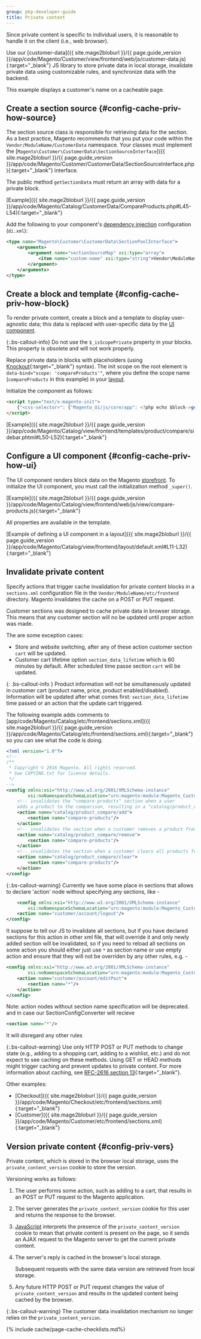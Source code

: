 ```yaml
---
group: php-developer-guide
title: Private content
---
```


Since private content is specific to individual users, it is reasonable to handle it on the client (i.e., web browser).

Use our [customer-data]({{ site.mage2bloburl }}/{{ page.guide_version }}/app/code/Magento/Customer/view/frontend/web/js/customer-data.js){:target="_blank"} JS library to store private data in local storage, invalidate private data using customizable rules, and synchronize data with the backend.

This example displays a customer's name on a cacheable page.

## Create a section source {#config-cache-priv-how-source}

The section source class is responsible for retrieving data for the section. As a best practice, Magento recommends that you put your code within the `Vendor/ModuleName/CustomerData` namespace. Your classes must implement the [`Magento\Customer\CustomerData\SectionSourceInterface`]({{ site.mage2bloburl }}/{{ page.guide_version }}/app/code/Magento/Customer/CustomerData/SectionSourceInterface.php){:target="_blank"} interface.

The public method `getSectionData` must return an array with data for a private block.

[Example]({{ site.mage2bloburl }}/{{ page.guide_version }}/app/code/Magento/Catalog/CustomerData/CompareProducts.php#L45-L54){:target="_blank"}

Add the following to your component's [dependency injection](https://glossary.magento.com/dependency-injection) configuration (`di.xml`):

```xml
<type name="Magento\Customer\CustomerData\SectionPoolInterface">
    <arguments>
        <argument name="sectionSourceMap" xsi:type="array">
            <item name="custom-name" xsi:type="string">Vendor\ModuleName\CustomerData\ClassName</item>
        </argument>
    </arguments>
</type>
```

## Create a block and template {#config-cache-priv-how-block}

To render private content, create a block and a template to display user-agnostic data; this data is replaced with user-specific data by the [UI component](https://glossary.magento.com/ui-component).

{:.bs-callout-info}
Do not use the `$_isScopePrivate` property in your blocks. This property is obsolete and will not work properly.

Replace private data in blocks with placeholders (using [Knockout](http://knockoutjs.com/documentation/introduction.html){:target="_blank"} syntax). The init scope on the root element is `data-bind="scope: 'compareProducts'"`, where you define the scope name (`compareProducts` in this example) in your [layout](https://glossary.magento.com/layout).

Initialize the component as follows:

```html
<script type="text/x-magento-init">
    {"<css-selector>": {"Magento_Ui/js/core/app": <?php echo $block->getJsLayout();?>}}
</script>
```

[Example]({{ site.mage2bloburl }}/{{ page.guide_version }}/app/code/Magento/Catalog/view/frontend/templates/product/compare/sidebar.phtml#L50-L52){:target="_blank"}

## Configure a UI component {#config-cache-priv-how-ui}

The UI component renders block data on the Magento [storefront](https://glossary.magento.com/storefront). To initialize the UI component, you must call the initialization method `_super()`.

[Example]({{ site.mage2bloburl }}/{{ page.guide_version }}/app/code/Magento/Catalog/view/frontend/web/js/view/compare-products.js){:target="_blank"}

All properties are available in the template.

[Example of defining a UI component in a layout]({{ site.mage2bloburl }}/{{ page.guide_version }}/app/code/Magento/Catalog/view/frontend/layout/default.xml#L11-L32){:target="_blank"}

## Invalidate private content

Specify actions that trigger cache invalidation for private content blocks in a `sections.xml` configuration file in the `Vendor/ModuleName/etc/frontend` directory. Magento invalidates the cache on a POST or PUT request.

Customer sections was designed to cache private data in browser storage. This means that any customer section will no be updated until proper action was made.

The are some exception cases:

-  Store and website switching, after any of these action customer section `cart` will be updated.
-  Customer cart lifetime option `section_data_lifetime` which is 60 minutes by default. After scheduled time passe section `cart` will be updated.

{: .bs-callout-info }
Product information will not be simultaneously updated in customer cart (product name, price, product enabled/disabled). Information will be updated after what comes first: `section_data_lifetime` time passed or an action that the update cart triggered.

The following example adds comments to [app/code/Magento/Catalog/etc/frontend/sections.xml]({{ site.mage2bloburl }}/{{ page.guide_version }}/app/code/Magento/Catalog/etc/frontend/sections.xml){:target="_blank"} so you can see what the code is doing.

```xml
<?xml version="1.0"?>
<!--
/**
 * Copyright © 2016 Magento. All rights reserved.
 * See COPYING.txt for license details.
 */
-->
<config xmlns:xsi="http://www.w3.org/2001/XMLSchema-instance"
        xsi:noNamespaceSchemaLocation="urn:magento:module:Magento_Customer:etc/sections.xsd">
    <!-- invalidates the "compare-products" section when a user
    adds a product to the comparison, resulting in a "catalog/product_compare/add" POST request -->
    <action name="catalog/product_compare/add">
        <section name="compare-products"/>
    </action>
    <!-- invalidates the section when a customer removes a product from the comparison -->
    <action name="catalog/product_compare/remove">
        <section name="compare-products"/>
    </action>
    <!-- invalidates the section when a customer clears all products from the comparison -->
    <action name="catalog/product_compare/clear">
        <section name="compare-products"/>
    </action>
</config>
```
{:.bs-callout-warning}
Currently we have some place in sections that allows to declare 'action' node without specifying any sections, like -
```xml
    <config xmlns:xsi="http://www.w3.org/2001/XMLSchema-instance"
        xsi:noNamespaceSchemaLocation="urn:magento:module:Magento_Customer:etc/sections.xsd">
    <action name="customer/account/logout"/>
</config>
```
It suppose to tell our JS to invalidate all sections, but if you have declared sections for this action in other xml file, that will override it and only newly added section will be invalidated, so if you need to reload all sections on some action you should either just use `*` as section name or use empty action and ensure that they will not be overriden by any other rules, e.g. -
```xml
<config xmlns:xsi="http://www.w3.org/2001/XMLSchema-instance"
        xsi:noNamespaceSchemaLocation="urn:magento:module:Magento_Customer:etc/sections.xsd">
    <action name="customer/account/editPost">
        <section name="*"/>
    </action>
</config>
```
Note: action nodes without section name specification will be deprecated. and in case our SectionConfigConverter will recieve 
```xml
<section name="*"/>
```
It will disregard any other rules


{:.bs-callout-warning}
Use only HTTP POST or PUT methods to change state (e.g., adding to a shopping cart, adding to a wishlist, etc.) and do not expect to see caching on these methods. Using GET or HEAD methods might trigger caching and prevent updates to private content. For more information about caching, see [RFC-2616 section 13](https://www.w3.org/Protocols/rfc2616/rfc2616-sec13.html){:target="_blank"}.

Other examples:

-  [Checkout]({{ site.mage2bloburl }}/{{ page.guide_version }}/app/code/Magento/Checkout/etc/frontend/sections.xml){:target="_blank"}
-  [Customer]({{ site.mage2bloburl }}/{{ page.guide_version }}/app/code/Magento/Customer/etc/frontend/sections.xml){:target="_blank"}

## Version private content {#config-priv-vers}

Private content, which is stored in the browser local storage, uses the `private_content_version` cookie to store the version.

Versioning works as follows:

1. The user performs some action, such as adding to a cart, that results in an POST or PUT request to the Magento application.
1. The server generates the `private_content_version` cookie for this user and returns the response to the browser.
1. [JavaScript](https://glossary.magento.com/javascript) interprets the presence of the `private_content_version` cookie to mean that private content is present on the page, so it sends an AJAX request to the Magento server to get the current private content.
1. The server's reply is cached in the browser's local storage.

   Subsequent requests with the same data version are retrieved from local storage.

1. Any future HTTP POST or PUT request changes the value of `private_content_version` and results in the updated content being cached by the browser.

{:.bs-callout-warning}
The customer data invalidation mechanism no longer relies on the `private_content_version`.

{% include cache/page-cache-checklists.md%}
